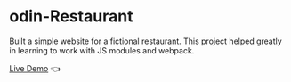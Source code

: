 # odin-Restaurant

Built a simple website for a fictional restaurant. This project helped greatly in learning to work with JS modules and webpack.

[Live Demo](https://isinavarro.github.io/odin-Restaurant/) :point_left: